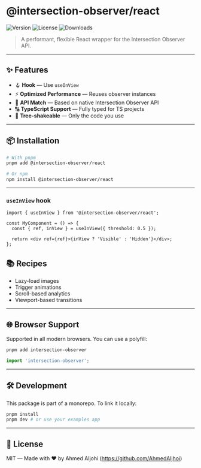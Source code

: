 # @intersection-observer/react

![Version](https://img.shields.io/npm/v/@intersection-observer/react.svg)
![License](https://img.shields.io/npm/l/@intersection-observer/react.svg)
![Downloads](https://img.shields.io/npm/dm/@intersection-observer/react.svg)

> A performant, flexible React wrapper for the Intersection Observer API.
---

## ✨ Features

- 🪝 **Hook** — Use `useInView`
- ⚡️ **Optimized Performance** — Reuses observer instances
- 🔧 **API Match** — Based on native Intersection Observer API
- 🔠 **TypeScript Support** — Fully typed for TS projects
- 🌳 **Tree-shakeable** — Only the code you use

---

## 📦 Installation

```bash
# With pnpm
pnpm add @intersection-observer/react

# Or npm
npm install @intersection-observer/react
```

---

### `useInView` hook

```tsx
import { useInView } from '@intersection-observer/react';

const MyComponent = () => {
  const { ref, inView } = useInView({ threshold: 0.5 });

  return <div ref={ref}>{inView ? 'Visible' : 'Hidden'}</div>;
};
```

## 📚 Recipes

- Lazy-load images
- Trigger animations
- Scroll-based analytics
- Viewport-based transitions

---

## 🌐 Browser Support

Supported in all modern browsers. You can use a polyfill:

```bash
pnpm add intersection-observer
```

```ts
import 'intersection-observer';
```

---

## 🛠 Development

This package is part of a monorepo. To link it locally:

```bash
pnpm install
pnpm dev # or use your examples app
```

---

## 📝 License

MIT — Made with ❤️ by Ahmed Aljohi (https://github.com/AhmedAljhoi)
